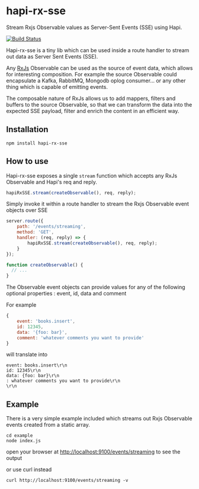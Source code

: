 # **hapi-rx-sse**

Stream Rxjs Observable values as Server-Sent Events (SSE) using Hapi. 
  
[![Build Status](https://travis-ci.org/kristofsajdak/hapi-rx-sse.svg?branch=master)](https://travis-ci.org/kristofsajdak/hapi-rx-sse)
  
Hapi-rx-sse is a tiny lib which can be used inside a route handler to stream out data as Server Sent Events (SSE). 

Any [RxJs](https://github.com/Reactive-Extensions/RxJS) Observable can be used as the source of event data, which allows for interesting composition. 
For example the source Observable could encapsulate a Kafka, RabbitMQ, Mongodb oplog consumer... or any other thing which is capable of emitting events. 
           
The composable nature of RxJs allows us to add mappers, filters and buffers to the source Observable, 
so that we can transform the data into the expected SSE payload, filter and enrich the content in an efficient way.
  
## Installation

```
npm install hapi-rx-sse
```

## How to use

Hapi-rx-sse exposes a single `stream` function which accepts any RxJs Observable and Hapi's req and reply.  

```javascript
hapiRxSSE.stream(createObservable(), req, reply);
```

Simply invoke it within a route handler to stream the Rxjs Observable event objects over SSE

```javascript
server.route({
    path: '/events/streaming',
    method: 'GET',
    handler: (req, reply) => { 
        hapiRxSSE.stream(createObservable(), req, reply);
    }
});

function createObservable() {
  // ... 
}
```

The Observable event objects can provide values for any of the following optional properties : event, id, data and comment  
    
For example
  
```javascript
{ 
    event: 'books.insert',
    id: 12345,
    data: '{foo: bar}',
    comment: 'whatever comments you want to provide'   
}
```

will translate into 

```
event: books.insert\r\n
id: 12345\r\n
data: {foo: bar}\r\n
: whatever comments you want to provide\r\n
\r\n
```
    

## Example 

There is a very simple example included which streams out Rxjs Observable events created from a static array.

```
cd example
node index.js
```

open your browser at [http://localhost:9100/events/streaming](http://localhost:9100/events/streaming) to see the output
 
or use curl instead
```
curl http://localhost:9100/events/streaming -v
```
 